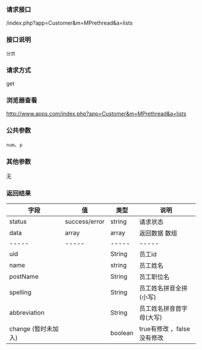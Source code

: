 ### **请求接口**
/index.php?app=Customer&m=MPrethread&a=lists

### **接口说明**
`分页`

### **请求方式**
get

### **浏览器查看**
http://www.apps.com/index.php?app=Customer&m=MPrethread&a=lists

### **公共参数** 
`num`、`p`

### **其他参数**
无

### **返回结果**
|字段       |值             |类型    |说明           |
| --------- |--------      |--------|--------       |
|status     |success/error |string |请求状态         |
|data       |array         |array  |返回数据 数组    |
|-----      |-----         |-----  |-----           |
|uid        |              |String |员工id  |
|name       |              |string |员工姓名   |
|postName   |              |String |员工职位名  |
|spelling   |              |String |员工姓名拼音全拼(小写) |
|abbreviation |            |String |员工姓名拼音首字母(大写) |
|change	(暂时未加入) |      |boolean|true有修改 ，false没有修改 |

